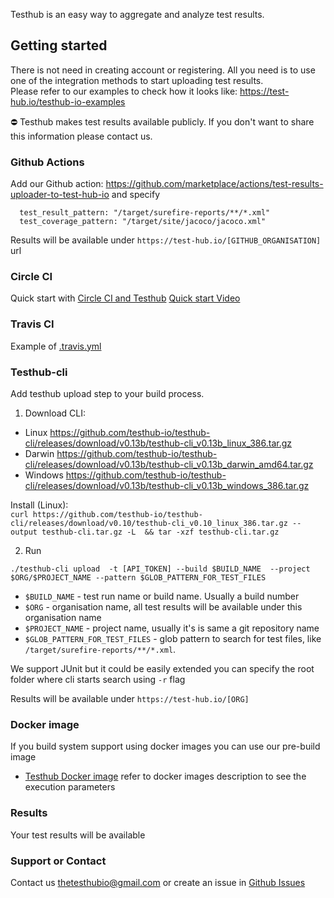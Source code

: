 Testhub is an easy way to aggregate and analyze test results. 

## Getting started 

There is not need in creating account or registering. All you need is to use one of the integration methods to start uploading test results.  
Please refer to our examples to check how it looks like: https://test-hub.io/testhub-io-examples 

⛔ Testhub makes test results available publicly. If you don't want to share this information please contact us. 

### Github Actions
Add our Github action: https://github.com/marketplace/actions/test-results-uploader-to-test-hub-io and specify   
  ```
    test_result_pattern: "/target/surefire-reports/**/*.xml"
    test_coverage_pattern: "/target/site/jacoco/jacoco.xml"
  ```

Results will be available under `https://test-hub.io/[GITHUB_ORGANISATION]` url

### Circle CI

Quick start with [Circle CI and Testhub](https://github.com/testhub-io-examples/okhttp/blob/master/testhub.md)
[Quick start Video](https://u.pcloud.link/publink/show?code=XZayGbXZQcx4n1t4kLmxt8RrmdlojV2oyptX)

### Travis CI
Example of [.travis.yml](https://github.com/testhub-io-examples/nopCommerce/blob/testhub-integration/.travis.yml)


### Testhub-cli

Add testhub upload step to your build process. 
1. Download CLI: 

  - Linux https://github.com/testhub-io/testhub-cli/releases/download/v0.13b/testhub-cli_v0.13b_linux_386.tar.gz
  - Darwin https://github.com/testhub-io/testhub-cli/releases/download/v0.13b/testhub-cli_v0.13b_darwin_amd64.tar.gz
  - Windows https://github.com/testhub-io/testhub-cli/releases/download/v0.13b/testhub-cli_v0.13b_windows_386.tar.gz


  Install (Linux):   
  `curl https://github.com/testhub-io/testhub-cli/releases/download/v0.10/testhub-cli_v0.10_linux_386.tar.gz --output testhub-cli.tar.gz -L  && tar -xzf testhub-cli.tar.gz`    
  
2. Run

`./testhub-cli upload  -t [API_TOKEN] --build $BUILD_NAME  --project $ORG/$PROJECT_NAME --pattern $GLOB_PATTERN_FOR_TEST_FILES`
- `$BUILD_NAME` - test run name or build name. Usually a build number
- `$ORG` - organisation name, all test results will be available under this organisation name 
- `$PROJECT_NAME` - project name, usually it's is same a git  repository name 
- `$GLOB_PATTERN_FOR_TEST_FILES` - glob pattern to search for test files, like `/target/surefire-reports/**/*.xml`. 

We support JUnit but it could be easily extended you can specify the root folder where cli starts search using `-r` flag
  
Results will be available under `https://test-hub.io/[ORG]`
  
### Docker image
If you build system support using docker images you can use our pre-build image  
- [Testhub Docker image](https://hub.docker.com/r/testhubio/cli)
refer to docker images description to see the execution parameters 


### Results 
Your test results will be available 

### Support or Contact

Contact us [thetesthubio@gmail.com](mailto:thetesthubio@gmail.com) or create an issue in [Github Issues](https://github.com/testhub-io/docs/issues)
